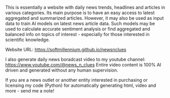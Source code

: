 This is essentially a website with daily news trends, headlines and articles in various categories. 
Its main purpose is to have an easy access to latest aggregated and summarized articles.
However, it may also be used as input data to train AI models on latest news article data.
Such models may be used to calculate accurate sentiment analysis or find aggregated and balanced info on topics of interest - especially for those interested in scientific knowledge.

Website URL:
https://softmillennium.github.io/newsnclues

I also generate daily news boradcast video to my youtube channel: https://www.youtube.com/@news_n_clues 
Entire video content is 100% AI driven and generated without any human supervision.

If you are a news outlet or another entity interested in purchasing or licensing my code (Python) for automatically generating  html, video and more - send me a note!
